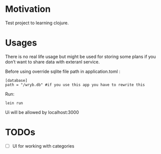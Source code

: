 # Motivation

Test project to learning clojure.


<a id="orge694dde"></a>

# Usages

There is no real life usage but might be used for storing some plans if you don&rsquo;t want to share data with exteranl service.

Before using override sqlite file path in application.toml :

    [database]
    path = "/wryb.db" #if you use this app you have to rewrite this

Run:

    lein run

Ui will be allowed by localhost:3000


<a id="orge16457a"></a>

# TODOs

-   [ ] UI for working with categories

